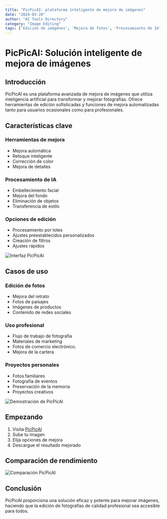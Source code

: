 ```yaml
---
title: "PicPicAI: plataforma inteligente de mejora de imágenes"
date: "2024-03-20"
author: "AI Tools Directory"
category: "Image Editing"
tags: ['Edición de imágenes', 'Mejora de fotos', 'Procesamiento de IA', 'Creación Digital']
---
```

# PicPicAI: Solución inteligente de mejora de imágenes

## Introducción

PicPicAI es una plataforma avanzada de mejora de imágenes que utiliza inteligencia artificial para transformar y mejorar fotografías. Ofrece herramientas de edición sofisticadas y funciones de mejora automatizadas tanto para usuarios ocasionales como para profesionales.

## Características clave

### Herramientas de mejora
- Mejora automática
- Retoque inteligente
- Corrección de color
- Mejora de detalles

### Procesamiento de IA
- Embellecimiento facial
- Mejora del fondo
- Eliminación de objetos
- Transferencia de estilo

### Opciones de edición
- Procesamiento por lotes
- Ajustes preestablecidos personalizados
- Creación de filtros
- Ajustes rápidos

![Interfaz PicPicAI](/imgs/picpicai/interface.jpg)

## Casos de uso

### Edición de fotos
- Mejora del retrato
- Fotos de paisajes
- Imágenes de productos
- Contenido de redes sociales

### Uso profesional
- Flujo de trabajo de fotografía
- Materiales de marketing
- Fotos de comercio electrónico.
- Mejora de la cartera

### Proyectos personales
- Fotos familiares
- Fotografía de eventos
- Preservación de la memoria
- Proyectos creativos

![Demostración de PicPicAI](/imgs/picpicai/demo.jpg)

## Empezando

1. Visita [PicPicAI](https://picpicai.com)
2. Sube tu imagen
3. Elija opciones de mejora
4. Descargue el resultado mejorado

## Comparación de rendimiento

![Comparación PicPicAI](/imgs/picpicai/comparison.jpg)

## Conclusión

PicPicAI proporciona una solución eficaz y potente para mejorar imágenes, haciendo que la edición de fotografías de calidad profesional sea accesible para todos.